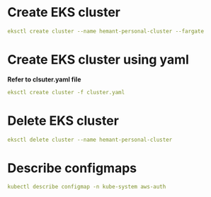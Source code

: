 # Create EKS cluster
```yaml
eksctl create cluster --name hemant-personal-cluster --fargate
```

# Create EKS cluster using yaml

**Refer to clsuter.yaml file**
```yaml
eksctl create cluster -f cluster.yaml
```

# Delete EKS cluster
```yaml
eksctl delete cluster --name hemant-personal-cluster
```

# Describe configmaps
```yaml
kubectl describe configmap -n kube-system aws-auth
```
